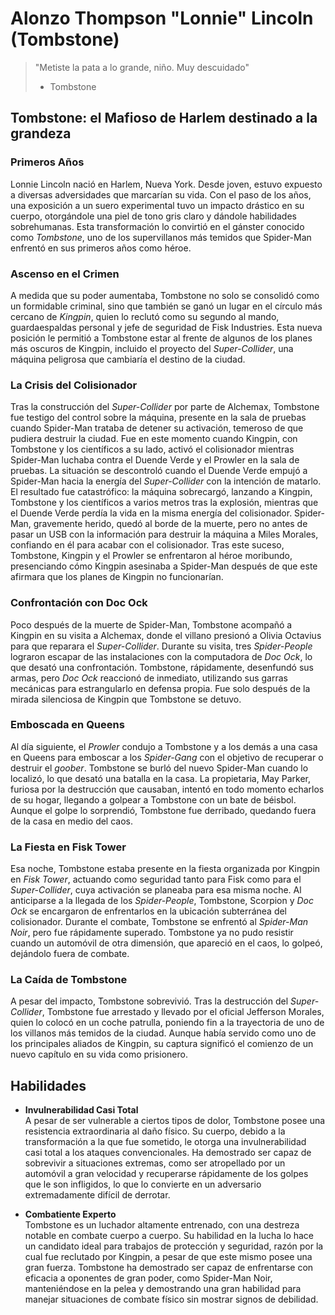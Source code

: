 # Alonzo Thompson "Lonnie" Lincoln (Tombstone)

> "Metiste la pata a lo grande, niño. Muy descuidado"
>
>  - Tombstone

## **Tombstone: el Mafioso de Harlem destinado a la grandeza**  

### **Primeros Años**  
Lonnie Lincoln nació en Harlem, Nueva York. Desde joven, estuvo expuesto a diversas adversidades que marcarían su vida. Con el paso de los años, una exposición a un suero experimental tuvo un impacto drástico en su cuerpo, otorgándole una piel de tono gris claro y dándole habilidades sobrehumanas. Esta transformación lo convirtió en el gánster conocido como *Tombstone*, uno de los supervillanos más temidos que Spider-Man enfrentó en sus primeros años como héroe.  

### **Ascenso en el Crimen**  
A medida que su poder aumentaba, Tombstone no solo se consolidó como un formidable criminal, sino que también se ganó un lugar en el círculo más cercano de *Kingpin*, quien lo reclutó como su segundo al mando, guardaespaldas personal y jefe de seguridad de Fisk Industries. Esta nueva posición le permitió a Tombstone estar al frente de algunos de los planes más oscuros de Kingpin, incluido el proyecto del *Super-Collider*, una máquina peligrosa que cambiaría el destino de la ciudad.  

### **La Crisis del Colisionador**  
Tras la construcción del *Super-Collider* por parte de Alchemax, Tombstone fue testigo del control sobre la máquina, presente en la sala de pruebas cuando Spider-Man trataba de detener su activación, temeroso de que pudiera destruir la ciudad. Fue en este momento cuando Kingpin, con Tombstone y los científicos a su lado, activó el colisionador mientras Spider-Man luchaba contra el Duende Verde y el Prowler en la sala de pruebas. La situación se descontroló cuando el Duende Verde empujó a Spider-Man hacia la energía del *Super-Collider* con la intención de matarlo. El resultado fue catastrófico: la máquina sobrecargó, lanzando a Kingpin, Tombstone y los científicos a varios metros tras la explosión, mientras que el Duende Verde perdía la vida en la misma energía del colisionador. Spider-Man, gravemente herido, quedó al borde de la muerte, pero no antes de pasar un USB con la información para destruir la máquina a Miles Morales, confiando en él para acabar con el colisionador. Tras este suceso, Tombstone, Kingpin y el Prowler se enfrentaron al héroe moribundo, presenciando cómo Kingpin asesinaba a Spider-Man después de que este afirmara que los planes de Kingpin no funcionarían.  

### **Confrontación con Doc Ock**  
Poco después de la muerte de Spider-Man, Tombstone acompañó a Kingpin en su visita a Alchemax, donde el villano presionó a Olivia Octavius para que reparara el *Super-Collider*. Durante su visita, tres *Spider-People* lograron escapar de las instalaciones con la computadora de *Doc Ock*, lo que desató una confrontación. Tombstone, rápidamente, desenfundó sus armas, pero *Doc Ock* reaccionó de inmediato, utilizando sus garras mecánicas para estrangularlo en defensa propia. Fue solo después de la mirada silenciosa de Kingpin que Tombstone se detuvo.  

### **Emboscada en Queens**  
Al día siguiente, el *Prowler* condujo a Tombstone y a los demás a una casa en Queens para emboscar a los *Spider-Gang* con el objetivo de recuperar o destruir el *goober*. Tombstone se burló del nuevo Spider-Man cuando lo localizó, lo que desató una batalla en la casa. La propietaria, May Parker, furiosa por la destrucción que causaban, intentó en todo momento echarlos de su hogar, llegando a golpear a Tombstone con un bate de béisbol. Aunque el golpe lo sorprendió, Tombstone fue derribado, quedando fuera de la casa en medio del caos.  

### **La Fiesta en Fisk Tower**  
Esa noche, Tombstone estaba presente en la fiesta organizada por Kingpin en *Fisk Tower*, actuando como seguridad tanto para Fisk como para el *Super-Collider*, cuya activación se planeaba para esa misma noche. Al anticiparse a la llegada de los *Spider-People*, Tombstone, Scorpion y *Doc Ock* se encargaron de enfrentarlos en la ubicación subterránea del colisionador. Durante el combate, Tombstone se enfrentó al *Spider-Man Noir*, pero fue rápidamente superado. Tombstone ya no pudo resistir cuando un automóvil de otra dimensión, que apareció en el caos, lo golpeó, dejándolo fuera de combate.  

### **La Caída de Tombstone**  
A pesar del impacto, Tombstone sobrevivió. Tras la destrucción del *Super-Collider*, Tombstone fue arrestado y llevado por el oficial Jefferson Morales, quien lo colocó en un coche patrulla, poniendo fin a la trayectoria de uno de los villanos más temidos de la ciudad. Aunque había servido como uno de los principales aliados de Kingpin, su captura significó el comienzo de un nuevo capítulo en su vida como prisionero.

## **Habilidades**  

- **Invulnerabilidad Casi Total**  
A pesar de ser vulnerable a ciertos tipos de dolor, Tombstone posee una resistencia extraordinaria al daño físico. Su cuerpo, debido a la transformación a la que fue sometido, le otorga una invulnerabilidad casi total a los ataques convencionales. Ha demostrado ser capaz de sobrevivir a situaciones extremas, como ser atropellado por un automóvil a gran velocidad y recuperarse rápidamente de los golpes que le son infligidos, lo que lo convierte en un adversario extremadamente difícil de derrotar.

 - **Combatiente Experto**  
Tombstone es un luchador altamente entrenado, con una destreza notable en combate cuerpo a cuerpo. Su habilidad en la lucha lo hace un candidato ideal para trabajos de protección y seguridad, razón por la cual fue reclutado por Kingpin, a pesar de que este mismo posee una gran fuerza. Tombstone ha demostrado ser capaz de enfrentarse con eficacia a oponentes de gran poder, como Spider-Man Noir, manteniéndose en la pelea y demostrando una gran habilidad para manejar situaciones de combate físico sin mostrar signos de debilidad.